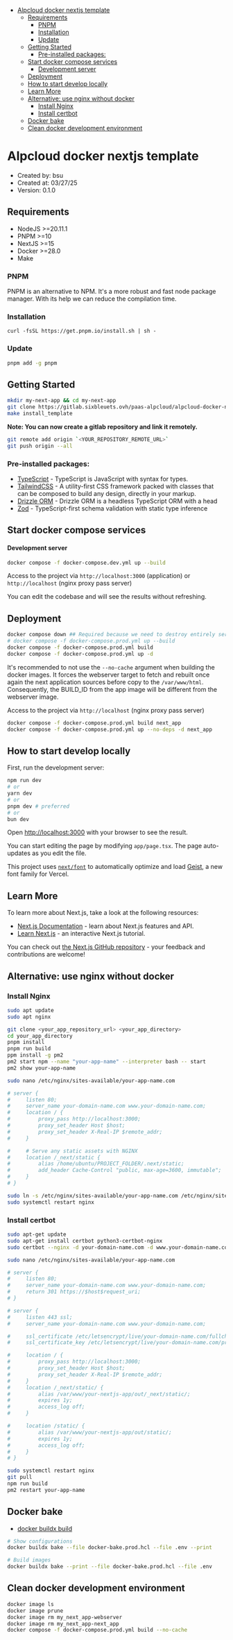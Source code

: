 
- [Alpcloud docker nextjs template](#alpcloud-docker-nextjs-template)
  - [Requirements](#requirements)
    - [PNPM](#pnpm)
    - [Installation](#installation)
    - [Update](#update)
  - [Getting Started](#getting-started)
    - [Pre-installed packages:](#pre-installed-packages)
  - [Start docker compose services](#start-docker-compose-services)
      - [Development server](#development-server)
  - [Deployment](#deployment)
  - [How to start develop locally](#how-to-start-develop-locally)
  - [Learn More](#learn-more)
  - [Alternative: use nginx without docker](#alternative-use-nginx-without-docker)
    - [Install Nginx](#install-nginx)
    - [Install certbot](#install-certbot)
  - [Docker bake](#docker-bake)
  - [Clean docker development environment](#clean-docker-development-environment)


# Alpcloud docker nextjs template

- Created by: bsu
- Created at: 03/27/25
- Version: 0.1.0

## Requirements

- NodeJS >=20.11.1
- PNPM >=10
- NextJS >=15
- Docker >=28.0
- Make

### PNPM 

PNPM is an alternative to NPM. It's a more robust and fast node package manager. With its help we can reduce the compilation time.

### Installation

```
curl -fsSL https://get.pnpm.io/install.sh | sh -
```

### Update

```sh
pnpm add -g pnpm
```

## Getting Started

```sh
mkdir my-next-app && cd my-next-app
git clone https://gitlab.sixbleuets.ovh/paas-alpcloud/alpcloud-docker-nextjs.git .
make install_template
```

**Note: You can now create a gitlab repository and link it remotely.**

```sh
git remote add origin `<YOUR_REPOSITORY_REMOTE_URL>`
git push origin --all
```

### Pre-installed packages:
- [TypeScript](https://www.typescriptlang.org/docs/) - TypeScript is JavaScript with syntax for types.
- [TailwindCSS](https://tailwindcss.com/docs) - A utility-first CSS framework packed with classes that can be composed to build any design, directly in your markup.
- [Drizzle ORM](https://orm.drizzle.team/docs) - Drizzle ORM is a headless TypeScript ORM with a head
- [Zod](https://zod.dev/) - TypeScript-first schema validation with static type inference

## Start docker compose services

#### Development server

```sh
docker compose -f docker-compose.dev.yml up --build
```

Access to the project via `http://localhost:3000` (application) or `http://localhost` (nginx proxy pass server)

You can edit the codebase and will see the results without refreshing.

## Deployment

```sh
docker compose down ## Required because we need to destroy entirely services
# docker compose -f docker-compose.prod.yml up --build
docker compose -f docker-compose.prod.yml build
docker compose -f docker-compose.prod.yml up -d
```

It's recommended to not use the `--no-cache` argument when building the docker images. It forces the webserver target to fetch and rebuilt once again the next application sources before copy to the `/var/www/html`. Consequently, the BUILD_ID from the app image will be different from the webserver image.

Access to the project via `http://localhost` (nginx proxy pass server)

```sh
docker compose -f docker-compose.prod.yml build next_app
docker compose -f docker-compose.prod.yml up --no-deps -d next_app
```

## How to start develop locally

First, run the development server:

```bash
npm run dev
# or
yarn dev
# or
pnpm dev # preferred
# or
bun dev
```

Open [http://localhost:3000](http://localhost:3000) with your browser to see the result.

You can start editing the page by modifying `app/page.tsx`. The page auto-updates as you edit the file.

This project uses [`next/font`](https://nextjs.org/docs/app/building-your-application/optimizing/fonts) to automatically optimize and load [Geist](https://vercel.com/font), a new font family for Vercel.

## Learn More

To learn more about Next.js, take a look at the following resources:

- [Next.js Documentation](https://nextjs.org/docs) - learn about Next.js features and API.
- [Learn Next.js](https://nextjs.org/learn) - an interactive Next.js tutorial.

You can check out [the Next.js GitHub repository](https://github.com/vercel/next.js) - your feedback and contributions are welcome!


## Alternative: use nginx without docker

### Install Nginx 

```sh
sudo apt update
sudo apt nginx

git clone <your_app_repository_url> <your_app_directory>
cd your_app_directory
pnpm install
pnpm run build
ppm install -g pm2
pm2 start npm --name "your-app-name" --interpreter bash -- start
pm2 show your-app-name

sudo nano /etc/nginx/sites-available/your-app-name.com

# server {
#     listen 80;
#     server_name your-domain-name.com www.your-domain-name.com;
#     location / {
#         proxy_pass http://localhost:3000;
#         proxy_set_header Host $host;
#         proxy_set_header X-Real-IP $remote_addr;
#     }

#     # Serve any static assets with NGINX
#     location /_next/static {
#         alias /home/ubuntu/PROJECT_FOLDER/.next/static;
#         add_header Cache-Control "public, max-age=3600, immutable";
#     }
# }

sudo ln -s /etc/nginx/sites-available/your-app-name.com /etc/nginx/sites-enabled/ 
sudo systemctl restart nginx
```

### Install certbot

```sh
sudo apt-get update
sudo apt-get install certbot python3-certbot-nginx
sudo certbot --nginx -d your-domain-name.com -d www.your-domain-name.com

sudo nano /etc/nginx/sites-available/your-app-name.com 

# server {
#     listen 80;
#     server_name your-domain-name.com www.your-domain-name.com;
#     return 301 https://$host$request_uri;
# }

# server {
#     listen 443 ssl;
#     server_name your-domain-name.com www.your-domain-name.com;

#     ssl_certificate /etc/letsencrypt/live/your-domain-name.com/fullchain.pem;
#     ssl_certificate_key /etc/letsencrypt/live/your-domain-name.com/privkey.pem;

#     location / {
#         proxy_pass http://localhost:3000;
#         proxy_set_header Host $host;
#         proxy_set_header X-Real-IP $remote_addr;
#     }
#     location /_next/static/ {
#         alias /var/www/your-nextjs-app/out/_next/static/;
#         expires 1y;
#         access_log off;
#     }

#     location /static/ {
#         alias /var/www/your-nextjs-app/out/static/;
#         expires 1y;
#         access_log off;
#     }
# }

sudo systemctl restart nginx 
git pull
npm run build
pm2 restart your-app-name
```


## Docker bake
- [docker buildx build](https://docs.docker.com/reference/cli/docker/buildx/build/)

```sh
# Show configurations
docker buildx bake --file docker-bake.prod.hcl --file .env --print

# Build images
docker buildx bake --print --file docker-bake.prod.hcl --file .env
```

## Clean docker development environment

```sh
docker image ls
docker image prune
docker image rm my_next_app-webserver
docker image rm my_next_app-next_app
docker compose -f docker-compose.prod.yml build --no-cache
```